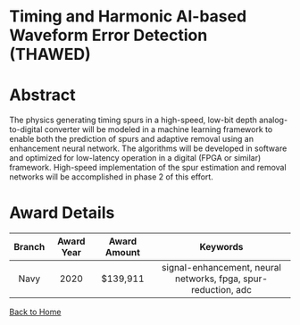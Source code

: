
Timing and Harmonic AI-based Waveform Error Detection (THAWED)
==============================================================

# Abstract


The physics generating timing spurs in a high-speed, low-bit depth analog-to-digital converter will be modeled in a machine learning framework to enable both the prediction of spurs and adaptive removal using an enhancement neural network. The algorithms will be developed in software and optimized for low-latency operation in a digital (FPGA or similar) framework. High-speed implementation of the spur estimation and removal networks will be accomplished in phase 2 of this effort.  

# Award Details

|Branch|Award Year|Award Amount|Keywords|
| :---: | :---: | :---: | :---: |
|Navy|2020|$139,911|signal-enhancement, neural networks, fpga, spur-reduction, adc|
  
  


[Back to Home](https://github.com/chrischow/dod_sbir_awards#2232)